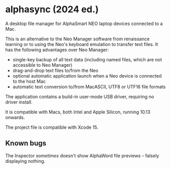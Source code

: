 # alphasync (2024 ed.)


A desktop file manager for AlphaSmart NEO laptop devices connected to a Mac.

This is an alternative to the Neo Manager software from renaissance learning or to using the Neo's
keyboard emulation to transfer text files. It has the following advantages over Neo Manager:

- single-key backup of all text data (including named files, which are not accessible to Neo Manager)
- drag-and-drop text files to/from the Neo
- optional automatic application launch when a Neo device is connected to the host Mac
- automatic text conversion to/from MacASCII, UTF8 or UTF16 file formats

The application contains a build-in user-mode USB driver, requiring no driver install.

It is compatible with Macs, both Intel and Apple Silicon, running 10.13 onwards.

The project file is compatible with Xcode 15.

## Known bugs

The Inspector *sometimes* doesn't show AlphaWord file previews – falsely displaying nothing.
